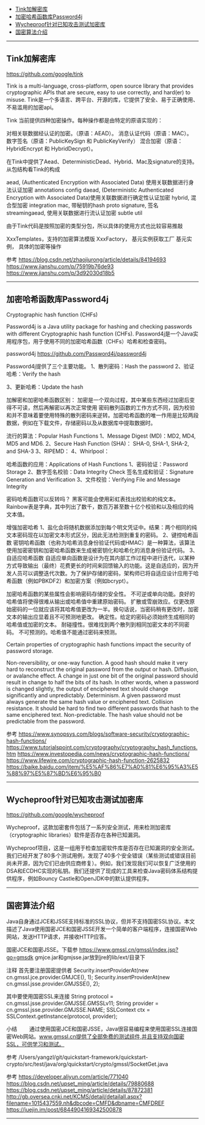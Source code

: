 - [Tink加解密库](#Tink加解密库)
- [加密哈希函数库Password4j](#加密哈希函数库Password4j)
- [Wycheproof针对已知攻击测试加密库](#Wycheproof针对已知攻击测试加密库)
- [国密算法介绍](#国密算法介绍)



---------------------------------------------------------------------------------------------------------------------
## Tink加解密库

https://github.com/google/tink


Tink is a multi-language, cross-platform, open source library that provides cryptographic APIs that are secure, easy to use correctly, and hard(er) to misuse.
Tink是一个多语言、跨平台、开源的库，它提供了安全、易于正确使用、不易滥用的加密api。


Tink 当前提供四种加密操作。每种操作都是由特定的原语实现的：

对相关联数据经认证的加密。（原语：AEAD）。
消息认证代码（原语：MAC）。
数字签名（原语：PublicKeySign 和 PublicKeyVerify）
混合加密（原语：HybridEncrypt 和 HybridDecrypt）。




在Tink中提供了Aead、DeterministicDead、Hybrid、Mac及signature的支持。从包结构看Tink的构成

aead, (Authenticated Encryption with Associated Data) 使用关联数据进行身法认证加密
annotations
config
daead, (Deterministic Authenticated Encryption with Associated Data)使用关联数据进行确定性认证加密
hybrid, 混合型加密
integration
mac, 带秘钥的hash
proto
signature, 签名
streamingaead, 使用关联数据进行流认证加密
subtle
util



由于Tink代码是按照加密的类型分包，所以具体的使用方式也比较容易推敲

XxxTemplates，支持的加密算法模版
XxxFactory， 基元实例获取工厂
基元实例， 具体的加密等操作






参考
https://blog.csdn.net/zhaojiurong/article/details/84194693
https://www.jianshu.com/p/75919b76de93
https://www.jianshu.com/p/3d92030d18b5




---------------------------------------------------------------------------------------------------------------------
## 加密哈希函数库Password4j

Cryptographic hash function (CHFs)

Password4j is a Java utility package for hashing and checking passwords with different Cryptographic hash function (CHFs).
Password4j是一个Java实用程序包，用于使用不同的加密哈希函数（CHFs）哈希和检查密码。

password4j
https://github.com/Password4j/password4j

Password4j提供了三个主要功能。
1、散列密码：Hash the password
2、验证哈希：Verify the hash

3、更新哈希：Update the hash







加解密和加密哈希函数区别：
加密是一个双向过程，其中某些东西经过加密后变得不可读，然后再解密以再次正常使用
密码散列函数的工作方式不同，因为校验和并不意味着要使用特殊的散列密码来逆转。加密哈希函数的唯一作用是比较两段数据，例如在下载文件，存储密码以及从数据库中提取数据时。


流行的算法：Popular Hash Functions
1、Message Digest (MD)：MD2, MD4, MD5 and MD6.
2、Secure Hash Function (SHA)： SHA-0, SHA-1, SHA-2, and SHA-3
3、RIPEMD：
4、Whirlpool：


哈希函数的应用：Applications of Hash Functions
1、密码验证：Password Storage
2、数字签名校验：Data Integrity Check
    签名生成和验证：Signature Generation and Verification
3、文件校验：Verifying File and Message Integrity



密码哈希函数可以反转吗？
黑客可能会使用彩虹表找出校验和的纯文本。Rainbow表是字典，其中列出了数千，数百万甚至数十亿个校验和以及相应的纯文本值。


增强加密哈希
1、盐化会将随机数据添加到每个明文凭证中。结果：两个相同的纯文本密码现在以加密文本形式区分，因此无法检测到重复的密码。
2、键控哈希函数
  密钥哈希函数（也称为哈希消息身份验证代码或HMAC）是一种算法，该算法使用加密密钥和加密哈希函数来生成被密钥化和哈希化的消息身份验证代码。
3、自适应哈希函数
  自适应单向函数是设计为在其内部工作过程中进行迭代，以某种方式导致输出（最终）花费更长的时间来回馈输入的功能。这是自适应的，因为开发人员可以调整迭代次数。为了保护存储的密码，架构师已将自适应设计应用于哈希函数（例如PBKDF2）和加密方案（例如bcrypt）。



加密哈希函数的某些属性会影响密码存储的安全性。
不可逆或单向功能。良好的哈希值将使得很难从输出或哈希值中重建原始密码。
扩散或雪崩效应。仅更改原始密码的一位就应该将其哈希值更改为一半。换句话说，当密码稍有更改时，加密文本的输出应显着且不可预测地更改。
确定性。给定的密​​码必须始终生成相同的哈希值或加密的文本。
耐碰撞性。很难找到两个散列到相同加密文本的不同密码。
不可预测的。哈希值不能通过密码来预测。


Certain properties of cryptographic hash functions impact the security of password storage.

Non-reversibility, or one-way function. A good hash should make it very hard to reconstruct the original password from the output or hash.
Diffusion, or avalanche effect. A change in just one bit of the original password should result in change to half the bits of its hash. In other words, when a password is changed slightly, the output of enciphered text should change significantly and unpredictably.
Determinism. A given password must always generate the same hash value or enciphered text.
Collision resistance. It should be hard to find two different passwords that hash to the same enciphered text.
Non-predictable. The hash value should not be predictable from the password.




参考
https://www.synopsys.com/blogs/software-security/cryptographic-hash-functions/
https://www.tutorialspoint.com/cryptography/cryptography_hash_functions.htm
https://www.investopedia.com/news/cryptographic-hash-functions/
https://www.lifewire.com/cryptographic-hash-function-2625832
https://baike.baidu.com/item/%E5%AF%86%E7%A0%81%E6%95%A3%E5%88%97%E5%87%BD%E6%95%B0



---------------------------------------------------------------------------------------------------------------------
## Wycheproof针对已知攻击测试加密库


https://github.com/google/wycheproof

Wycheproof，这款加密套件包括了一系列安全测试，用来检测加密库（cryptographic libraries）软件是否存在各种已知漏洞。

Wycheproof项目，这是一组用于检查加密软件库是否存在已知漏洞的安全测试。我们已经开发了80多个测试用例，发现了40多个安全错误（某些测试或错误目前尚未开源，因为它们已由供应商修复）。例如，我们发现我们可以恢复广泛使用的DSA和ECDHC实现的私钥。我们还提供了现成的工具来检查Java密码体系结构提供程序，例如Bouncy Castle和OpenJDK中的默认提供程序。




---------------------------------------------------------------------------------------------------------------------

## 国密算法介绍


Java自身通过JCE和JSSE支持标准的SSL协议，但并不支持国密SSL协议。本文描述了Java使用国密JCE和国密JSSE开发一个简单的客户端程序，连接国密Web网站，发送HTTP请求，并接收HTTP应答。


国密JCE和国密JSSE。下载参 
https://www.gmssl.cn/gmssl/index.jsp?go=gmsdk
gmjce.jar和gmjsse.jar放到jre的lib/ext/目录下



注释
首先要注册国密提供者
Security.insertProviderAt(new cn.gmssl.jce.provider.GMJCE(), 1);
Security.insertProviderAt(new cn.gmssl.jsse.provider.GMJSSE(), 2);

其中要使用国密SSL来连接
String protocol = cn.gmssl.jsse.provider.GMJSSE.GMSSLv11;
String provider = cn.gmssl.jsse.provider.GMJSSE.NAME;
SSLContext ctx = SSLContext.getInstance(protocol, provider);

小结
  通过使用国密JCE和国密JSSE，Java很容易编程来使用国密SSL连接国密Web网站。www.gmssl.cn提供了全部免费的测试组件,并且支持双向国密SSL，可供学习和测试。


参考
/Users/yangzl/git/quickstart-framework/quickstart-crypto/src/test/java/org/quickstart/crypto/gmssl/SocketGet.java



参考
https://developer.aliyun.com/article/771040
https://blog.csdn.net/upset_ming/article/details/79880688
https://blog.csdn.net/upset_ming/article/details/87872381
http://gb.oversea.cnki.net/KCMS/detail/detailall.aspx?filename=1015437559.nh&dbcode=CMFD&dbname=CMFDREF
https://juejin.im/post/6844904169342500878



---------------------------------------------------------------------------------------------------------------------






